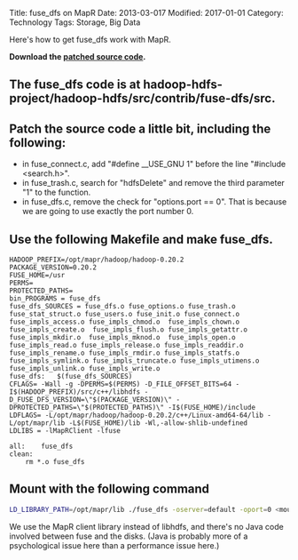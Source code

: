 Title: fuse_dfs on MapR
Date: 2013-03-017
Modified: 2017-01-01
Category: Technology
Tags: Storage, Big Data

Here's how to get fuse_dfs work with MapR.

<strong>Download the [patched source code]({attach}fuse-dfs.tar.bz2).</strong>

## The fuse_dfs code is at hadoop-hdfs-project/hadoop-hdfs/src/contrib/fuse-dfs/src. 
## Patch the source code a little bit, including the following:
  - in fuse_connect.c, add "#define __USE_GNU 1" before the line "#include &lt;search.h&gt;".
  - in fuse_trash.c, search for "hdfsDelete" and remove the third parameter "1" to the function.
  - in fuse_dfs.c, remove the check for "options.port == 0".  That is because we are going to use exactly the port number 0.

## Use the following Makefile and make fuse_dfs.

```
HADOOP_PREFIX=/opt/mapr/hadoop/hadoop-0.20.2
PACKAGE_VERSION=0.20.2
FUSE_HOME=/usr
PERMS=
PROTECTED_PATHS=
bin_PROGRAMS = fuse_dfs
fuse_dfs_SOURCES = fuse_dfs.o fuse_options.o fuse_trash.o fuse_stat_struct.o fuse_users.o fuse_init.o fuse_connect.o fuse_impls_access.o fuse_impls_chmod.o  fuse_impls_chown.o  fuse_impls_create.o  fuse_impls_flush.o fuse_impls_getattr.o  fuse_impls_mkdir.o  fuse_impls_mknod.o  fuse_impls_open.o fuse_impls_read.o fuse_impls_release.o fuse_impls_readdir.o fuse_impls_rename.o fuse_impls_rmdir.o fuse_impls_statfs.o fuse_impls_symlink.o fuse_impls_truncate.o fuse_impls_utimens.o  fuse_impls_unlink.o fuse_impls_write.o
fuse_dfs:   $(fuse_dfs_SOURCES)
CFLAGS= -Wall -g -DPERMS=$(PERMS) -D_FILE_OFFSET_BITS=64 -I$(HADOOP_PREFIX)/src/c++/libhdfs -D_FUSE_DFS_VERSION=\"$(PACKAGE_VERSION)\" -DPROTECTED_PATHS=\"$(PROTECTED_PATHS)\" -I$(FUSE_HOME)/include
LDFLAGS= -L/opt/mapr/hadoop/hadoop-0.20.2/c++/Linux-amd64-64/lib -L/opt/mapr/lib -L$(FUSE_HOME)/lib -Wl,-allow-shlib-undefined
LDLIBS = -lMapRClient -lfuse 

all:    fuse_dfs
clean:
    rm *.o fuse_dfs
```

## Mount with the following command

```bash
LD_LIBRARY_PATH=/opt/mapr/lib ./fuse_dfs -oserver=default -oport=0 <mount point>
```

We use the MapR client library instead of libhdfs, and there's no Java code involved between fuse and the disks.  (Java is probably more of a psychological issue here than a performance issue here.)



